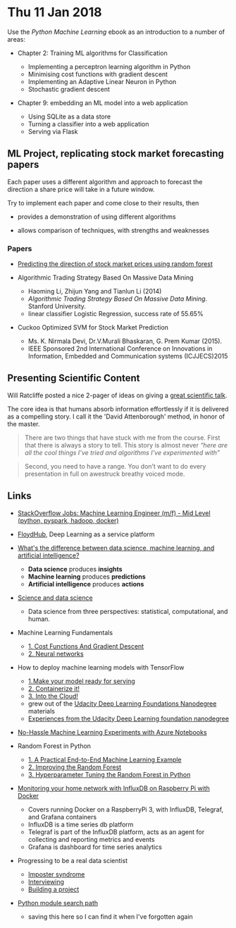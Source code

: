 # Thu 11 Jan 2018

Use the *Python Machine Learning* ebook as an introduction to a number of areas:

- Chapter 2: Training ML algorithms for Classification
    - Implementing a perceptron learning algorithm in Python
    - Minimising cost functions with gradient descent
    - Implementing an Adaptive Linear Neuron in Python
    - Stochastic gradient descent

- Chapter 9: embedding an ML model into a web application
    - Using SQLite as a data store
    - Turning a classifier into a web application
    - Serving via Flask

## ML Project, replicating stock market forecasting papers

Each paper uses a different algorithm and approach to forecast the direction a share price will take in a future window.

Try to implement each paper and come close to their results, then 

- provides a demonstration of using different algorithms

- allows comparison of techniques, with strengths and weaknesses

### Papers

- [Predicting the direction of stock market prices using random forest](https://arxiv.org/pdf/1605.00003.pdf)

- Algorithmic Trading Strategy Based On Massive Data Mining
    - Haoming Li, Zhijun Yang and Tianlun Li (2014)
    - *Algorithmic Trading Strategy Based On Massive Data Mining*. Stanford University.
    - linear classifier Logistic Regression, success rate of 55.65%

- Cuckoo Optimized SVM for Stock Market Prediction
    - Ms. K. Nirmala Devi, Dr.V.Murali Bhaskaran, G. Prem Kumar (2015).
    - IEEE Sponsored 2nd International Conference on Innovations in Information, Embedded and Communication systems (ICJJECS)2015

## Presenting Scientific Content

Will Ratcliffe posted a nice 2-pager of ideas on giving a [great scientific talk](https://www.dropbox.com/s/j1vv2baheiduvip/David%20Attenborough%20talk%20technique%202018.pdf?dl=0).

The core idea is that humans absorb information effortlessly if it is delivered as a compelling story. I call it the 'David Attenborough' method, in honor of the master.

> There are two things that have stuck with me from the course. First that there is always a story to tell. This story is almost never _“here are all the cool things I’ve tried and algorithms I’ve experimented with”_

> Second, you need to have a range. You don’t want to do every presentation in full on awestruck breathy voiced mode.

## Links

- [StackOverflow Jobs: Machine Learning Engineer (m/f) - Mid Level (python, pyspark, hadoop, docker)](https://stackoverflow.com/jobs/154588/machine-learning-engineer-m-f-mid-level-hellofresh)

- [FloydHub](https://www.floydhub.com), Deep Learning as a service platform

- [What's the difference between data science, machine learning, and artificial intelligence?](http://varianceexplained.org/r/ds-ml-ai/)
    - **Data science** produces **insights**
    - **Machine learning** produces **predictions**
    - **Artificial intelligence** produces **actions**

- [Science and data science](https://pdfs.semanticscholar.org/1110/9614dbc3f3214e6b80b8de14c7facd0bcea4.pdf)
    - Data science from three perspectives: statistical, computational, and human. 

- Machine Learning Fundamentals
    - [1. Cost Functions And Gradient Descent](https://dataflume.wordpress.com/2017/11/27/understanding-machine-learning-fundamentals-via-linear-regression/)
    - [2. Neural networks](https://towardsdatascience.com/machine-learning-fundamentals-ii-neural-networks-f1e7b2cb3eef)

- How to deploy machine learning models with TensorFlow
    - [1. Make your model ready for serving](https://towardsdatascience.com/how-to-deploy-machine-learning-models-with-tensorflow-part-1-make-your-model-ready-for-serving-776a14ec3198)
    - [2. Containerize it!](https://towardsdatascience.com/how-to-deploy-machine-learning-models-with-tensorflow-part-2-containerize-it-db0ad7ca35a7)
    - [3. Into the Cloud!](https://towardsdatascience.com/how-to-deploy-machine-learning-models-with-tensorflow-part-3-into-the-cloud-7115ff774bb6)
    - grew out of the [Udacity Deep Learning Foundations Nanodegree](https://www.udacity.com/course/deep-learning-nanodegree-foundation--nd101) materials
    - [Experiences from the Udacity Deep Learning foundation nanodegree](https://towardsdatascience.com/my-experience-with-udacity-deep-learning-foundations-nanodegree-a42a010f7b58)

- [No-Hassle Machine Learning Experiments with Azure Notebooks](https://towardsdatascience.com/no-hassle-machine-learning-experiments-with-azure-notebooks-e1a22e8782c3)

- Random Forest in Python
    - [1. A Practical End-to-End Machine Learning Example](https://towardsdatascience.com/random-forest-in-python-24d0893d51c0)
    - [2. Improving the Random Forest](https://towardsdatascience.com/improving-random-forest-in-python-part-1-893916666cd)
    - [3. Hyperparameter Tuning the Random Forest in Python](https://towardsdatascience.com/hyperparameter-tuning-the-random-forest-in-python-using-scikit-learn-28d2aa77dd74)

- [Monitoring your home network with InfluxDB on Raspberry Pi with Docker](https://medium.com/@petey5000/monitoring-your-home-network-with-influxdb-on-raspberry-pi-with-docker-78a23559ffea)
    - Covers running Docker on a RaspberryPi 3, with InfluxDB, Telegraf, and Grafana containers
    - InfluxDB is a time series db platform
    - Telegraf is part of the InfluxDB platform, acts as an agent for collecting and reporting metrics and events
    - Grafana is dashboard for time series analytics

- Progressing to be a real data scientist
    - [Imposter syndrome](https://brohrer.github.io/imposter_syndrome.html)
    - [Interviewing](https://brohrer.github.io/get_data_science_job.html)
    - [Building a project](http://brohrer.github.io/one_step_program_become_data_scientist.html)

- [Python module search path](https://docs.python.org/3/tutorial/modules.html#the-module-search-path)
    - saving this here so I can find it when I've forgotten again